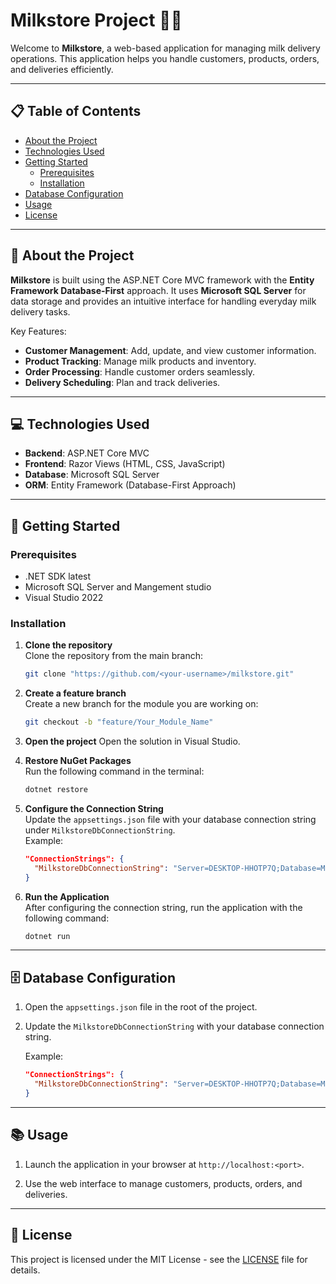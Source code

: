 # Milkstore Project 🚚🥛

Welcome to **Milkstore**, a web-based application for managing milk delivery operations. This application helps you handle customers, products, orders, and deliveries efficiently.  

---

## 📋 Table of Contents

- [About the Project](#about-the-project)  
- [Technologies Used](#technologies-used)  
- [Getting Started](#getting-started)  
  - [Prerequisites](#prerequisites)  
  - [Installation](#installation)  
- [Database Configuration](#database-configuration)  
- [Usage](#usage)  
- [License](#license)  

---

## 📖 About the Project  

**Milkstore** is built using the ASP.NET Core MVC framework with the **Entity Framework Database-First** approach. It uses **Microsoft SQL Server** for data storage and provides an intuitive interface for handling everyday milk delivery tasks.  

Key Features:
- **Customer Management**: Add, update, and view customer information.  
- **Product Tracking**: Manage milk products and inventory.  
- **Order Processing**: Handle customer orders seamlessly.  
- **Delivery Scheduling**: Plan and track deliveries.  

---

## 💻 Technologies Used  

- **Backend**: ASP.NET Core MVC  
- **Frontend**: Razor Views (HTML, CSS, JavaScript)  
- **Database**: Microsoft SQL Server  
- **ORM**: Entity Framework (Database-First Approach)  

---

## 🚀 Getting Started  

### Prerequisites  
- .NET SDK latest 
- Microsoft SQL Server and Mangement studio 
- Visual Studio 2022

### Installation  

1. **Clone the repository**  
   Clone the repository from the main branch:  
   ```bash
   git clone "https://github.com/<your-username>/milkstore.git"

2. **Create a feature branch**  
   Create a new branch for the module you are working on:  
   ```bash
   git checkout -b "feature/Your_Module_Name"

3. **Open the project**
Open the solution in Visual Studio.

4. **Restore NuGet Packages**  
   Run the following command in the terminal:
   ```bash
   dotnet restore

5. **Configure the Connection String**  
   Update the `appsettings.json` file with your database connection string under `MilkstoreDbConnectionString`.  
   Example:
   ```json
   "ConnectionStrings": {
     "MilkstoreDbConnectionString": "Server=DESKTOP-HHOTP7Q;Database=Milkstore;Trusted_Connection=True;TrustServerCertificate=Yes"
   }

6. **Run the Application**  
   After configuring the connection string, run the application with the following command:
   ```bash
   dotnet run

---

## 🗄️ Database Configuration

1. Open the `appsettings.json` file in the root of the project.
2. Update the `MilkstoreDbConnectionString` with your database connection string.

   Example:
   ```json
   "ConnectionStrings": {
     "MilkstoreDbConnectionString": "Server=DESKTOP-HHOTP7Q;Database=Milkstore;Trusted_Connection=True;TrustServerCertificate=Yes"
   }

---

## 📚 Usage

1. Launch the application in your browser at `http://localhost:<port>`.
   
2. Use the web interface to manage customers, products, orders, and deliveries.

---

## 📝 License

This project is licensed under the MIT License - see the [LICENSE](LICENSE.txt) file for details.
